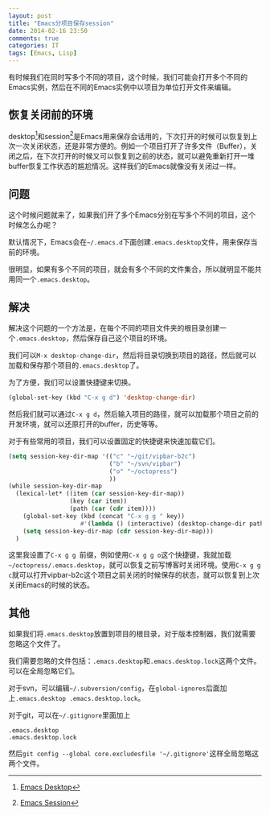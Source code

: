 ```yaml
---
layout: post
title: "Emacs分项目保存session"
date: 2014-02-16 23:50
comments: true
categories: IT
tags: [Emacs, Lisp]
---
```


有时候我们在同时写多个不同的项目，这个时候，我们可能会打开多个不同的Emacs实例，然后在不同的Emacs实例中以项目为单位打开文件来编辑。

## 恢复关闭前的环境
desktop[^2]和session[^1]是Emacs用来保存会话用的，下次打开的时候可以恢复到上次一次关闭状态，还是非常方便的。例如一个项目打开了许多文件（Buffer），关闭之后，在下次打开的时候又可以恢复到之前的状态，就可以避免重新打开一堆buffer恢复工作状态的尴尬情况。这样我们的Emacs就像没有关闭过一样。

## 问题
这个时候问题就来了，如果我们开了多个Emacs分别在写多个不同的项目，这个时候怎么办呢？

<!-- more -->

默认情况下，Emacs会在`~/.emacs.d`下面创建`.emacs.desktop`文件，用来保存当前的环境。

很明显，如果有多个不同的项目，就会有多个不同的文件集合，所以就明显不能共用同一个`.emacs.desktop`。

## 解决

解决这个问题的一个方法是，在每个不同的项目文件夹的根目录创建一个`.emacs.desktop`，然后保存自己这个项目的环境。

我们可以`M-x desktop-change-dir`，然后将目录切换到项目的路径，然后就可以加载和保存那个项目的`.emacs.desktop`了。

为了方便，我们可以设置快捷键来切换。

``` cl
(global-set-key (kbd "C-x g d") 'desktop-change-dir)
```

然后我们就可以通过`C-x g d`，然后输入项目的路径，就可以加载那个项目之前的开发环境，就可以还原打开的buffer，历史等等。

对于有些常用的项目，我们可以设置固定的快捷键来快速加载它们。

``` cl
(setq session-key-dir-map '(("c" "~/git/vipbar-b2c")
                            ("b" "~/svn/vipbar")
                            ("o" "~/octopress")
                            ))
(while session-key-dir-map
  (lexical-let* ((item (car session-key-dir-map))
                 (key (car item))
                 (path (car (cdr item))))
    (global-set-key (kbd (concat "C-x g g " key))
                    #'(lambda () (interactive) (desktop-change-dir path)))
    (setq session-key-dir-map (cdr session-key-dir-map)))
  )
```

这里我设置了`C-x g g `前缀，例如使用`C-x g g o`这个快捷键，我就加载`~/octopress/.emacs.desktop`，就可以恢复之前写博客时关闭环境。使用`C-x g g c`就可以打开vipbar-b2c这个项目之前关闭的时候保存的状态，就可以恢复到上次关闭Emacs的时候的状态。

## 其他
如果我们将`.emacs.desktop`放置到项目的根目录，对于版本控制器，我们就需要忽略这个文件了。

我们需要忽略的文件包括：`.emacs.desktop`和`.emacs.desktop.lock`这两个文件。可以在全局忽略它们。

对于svn，可以编辑`~/.subversion/config`，在`global-ignores`后面加上`.emacs.desktop .emacs.desktop.lock`。

对于git，可以在`~/.gitignore`里面加上

```
.emacs.desktop
.emacs.desktop.lock
```

然后`git config --global core.excludesfile '~/.gitignore'`这样全局忽略这两个文件。




[^1]: [Emacs Session](http://www.emacswiki.org/emacs/EmacsSession)

[^2]: [Emacs Desktop](http://www.emacswiki.org/emacs/DeskTop)

